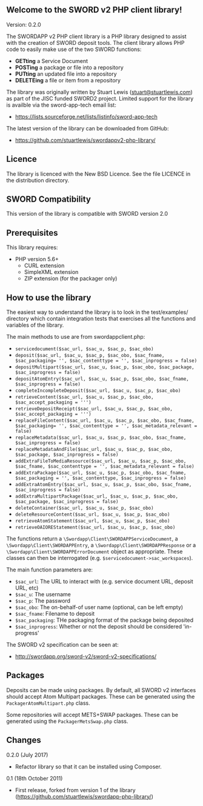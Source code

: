 Welcome to the SWORD v2 PHP client library!
-------------------------------------------
Version: 0.2.0

The SWORDAPP v2 PHP client library is a PHP library designed to assist with the creation of SWORD deposit tools. The 
client library allows PHP code to easily make use of the two SWORD functions:

 + **GETting** a Service Document
 + **POSTing** a package or file into a repository
 + **PUTting** an updated file into a repository
 + **DELETEing** a file or item from a repository

The library was originally written by Stuart Lewis (stuart@stuartlewis.com) as part of the JISC funded SWORD2 project. 
Limited support for the library is availble via the sword-app-tech email list:

 + https://lists.sourceforge.net/lists/listinfo/sword-app-tech

The latest version of the library can be downloaded from GitHub:

 + https://github.com/stuartlewis/swordappv2-php-library/

Licence
-------
The library is licenced with the New BSD Licence. See the file LICENCE in the distribution directory.


SWORD Compatibility
-------------------
This version of the library is compatible with SWORD version 2.0


Prerequisites
-------------
This library requires:

 + PHP version 5.6+
   + CURL extension
   + SimpleXML extension
   + ZIP extension (for the packager only)


How to use the library
----------------------
The easiest way to understand the library is to look in the test/examples/ directory which contain integration tests 
that exercises all the  functions and variables of the library.

The main methods to use are from swordappclient.php:

 + `servicedocument($sac_url, $sac_u, $sac_p, $sac_obo)`
 + `deposit($sac_url, $sac_u, $sac_p, $sac_obo, $sac_fname, $sac_packaging= '', $sac_contenttype = '', $sac_inprogress = false)`
 + `depositMultipart($sac_url, $sac_u, $sac_p, $sac_obo, $sac_package, $sac_inprogress = false)`
 + `depositAtomEntry($sac_url, $sac_u, $sac_p, $sac_obo, $sac_fname, $sac_inprogress = false)`
 + `completeIncompleteDeposit($sac_url, $sac_u, $sac_p, $sac_obo)`
 + `retrieveContent($sac_url, $sac_u, $sac_p, $sac_obo, $sac_accept_packaging = ''')`
 + `retrieveDepositReceipt($sac_url, $sac_u, $sac_p, $sac_obo, $sac_accept_packaging = ''')`
 + `replaceFileContent($sac_url, $sac_u, $sac_p, $sac_obo, $sac_fname, $sac_packaging= '', $sac_contenttype = '', $sac_metadata_relevant = false)`
 + `replaceMetadata($sac_url, $sac_u, $sac_p, $sac_obo, $sac_fname, $sac_inprogress = false)`
 + `replaceMetadataAndFile($sac_url, $sac_u, $sac_p, $sac_obo, $sac_package, $sac_inprogress = false)`
 + `addExtraFileToMediaResource($sac_url, $sac_u, $sac_p, $sac_obo, $sac_fname, $sac_contenttype = '', $sac_metadata_relevant = false)`
 + `addExtraPackage($sac_url, $sac_u, $sac_p, $sac_obo, $sac_fname, $sac_packaging = '', $sac_contenttype, $sac_inprogress = false)`
 + `addExtraAtomEntry($sac_url, $sac_u, $sac_p, $sac_obo, $sac_fname, $sac_inprogress = false)`
 + `addExtraMultipartPackage($sac_url, $sac_u, $sac_p, $sac_obo, $sac_package, $sac_inprogress = false)`
 + `deleteContainer($sac_url, $sac_u, $sac_p, $sac_obo)`
 + `deleteResourceContent($sac_url, $sac_u, $sac_p, $sac_obo)`
 + `retrieveAtomStatement($sac_url, $sac_u, $sac_p, $sac_obo)`
 + `retrieveOAIOREStatement($sac_url, $sac_u, $sac_p, $sac_obo)`

The functions return a `\Swordapp\Client\SWORDAPPServiceDocument`, a `\Swordapp\Client\SWORDAPPEntry`, a 
`\Swordapp\Client\SWORDAPPResponse` or a `\Swordapp\Client\SWORDAPPErrorDocument` object as appropriate. These classes 
can then be interrogated (e.g. `$servicedocument->sac_workspaces`).

The main function parameters are:

 + `$sac_url`: The URL to interact with (e.g. service document URL, deposit URL, etc)
 + `$sac_u`: The username
 + `$sac_p`: The password
 + `$sac_obo`: The on-behalf-of user name (optional, can be left empty)
 + `$sac_fname`: Filename to deposit
 + `$sac_packaging`: THe packaging format of the package being deposited
 + `$sac_inprogress`: Whether or not the deposit should be considered 'in-progress'

The SWORD v2 specification can be seen at:

 + http://swordapp.org/sword-v2/sword-v2-specifications/


Packages
--------
Deposits can be made using packages.  By default, all SWORD v2 interfaces should accept Atom Multipart packages.  These 
can be generated using the `PackagerAtomMultipart.php` class.

Some repositories will accept METS+SWAP packages. These can be generated using the `PackagerMetsSwap.php` class.


Changes
-------
0.2.0 (July 2017)
 + Refactor library so that it can be installed using Composer.

0.1 (18th October 2011)
 - First release, forked from version 1 of the library
   (https://github.com/stuartlewis/swordapp-php-library/)
